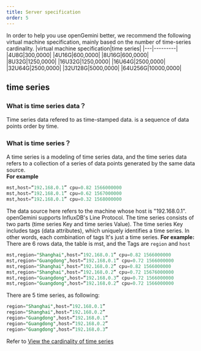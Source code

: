 ```yaml
---
title: Server specification
order: 5
---
```


In order to help you use openGemini better, we recommend the following virtual machine specification, mainly based on the number of time-series cardinality.
|virtual machine specification|time series|
|---|---------|
|4U8G|300,0000|
|4U16G|600,0000|
|8U16G|600,0000|
|8U32G|1250,0000|
|16U32G|1250,0000|
|16U64G|2500,0000|
|32U64G|2500,0000|
|32U128G|5000,0000|
|64U256G|10000,0000|
  
## time series

### What is time series data？
Time series data refered to as time-stamped data. is a sequence of data points order by time.
### What is time series？
A time series is a modeling of time series data, and the time series data refers to a collection of a series of data points generated by the same data source.  
**For example**  
```sql
mst,host=“192.168.0.1” cpu=0.82 1566000000
mst,host=“192.168.0.1” cpu=0.62 1567000000
mst,host=“192.168.0.1” cpu=0.32 1568000000  
```
The data source here refers to the machine whose host is "192.168.0.1".  
openGemini supports InfluxDB's Line Protocol. The time series consists of two parts (time series Key and time series Value). The time series Key includes tags (data attributes), which uniquely identifies a time series. In other words, each combination of tags It's just a time series.
**For example:**  
There are 6 rows data, the table is mst, and the Tags are ```region``` and ```host```  
```sql
mst,region="Shanghai",host=“192.168.0.1” cpu=0.82 1566000000
mst,region="Guangdong",host=“192.168.0.1” cpu=0.72 1566000000
mst,region="Shanghai",host=“192.168.0.2” cpu=0.82 1566000000
mst,region="Shanghai",host=“192.168.0.2” cpu=0.72 15676000000
mst,region="Guangdong",host=“192.168.0.3” cpu=0.72 1566000000
mst,region="Guangdong",host=“192.168.0.2” cpu=0.72 1566000000
```
There are 5 time series, as following:
```sql
region="Shanghai",host=“192.168.0.1”
region="Shanghai",host=“192.168.0.2”
region="Guangdong",host=“192.168.0.1”
region="Guangdong",host=“192.168.0.2”
region="Guangdong",host=“192.168.0.3”
```
Refer to [View the cardinality of time series]()

